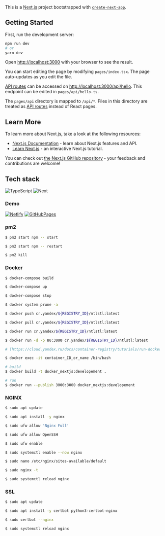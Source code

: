 This is a [Next.js](https://nextjs.org/) project bootstrapped with [`create-next-app`](https://github.com/vercel/next.js/tree/canary/packages/create-next-app).

## Getting Started

First, run the development server:

```bash
npm run dev
# or
yarn dev
```

Open [http://localhost:3000](http://localhost:3000) with your browser to see the result.

You can start editing the page by modifying `pages/index.tsx`. The page auto-updates as you edit the file.

[API routes](https://nextjs.org/docs/api-routes/introduction) can be accessed on [http://localhost:3000/api/hello](http://localhost:3000/api/hello). This endpoint can be edited in `pages/api/hello.ts`.

The `pages/api` directory is mapped to `/api/*`. Files in this directory are treated as [API routes](https://nextjs.org/docs/api-routes/introduction) instead of React pages.

## Learn More

To learn more about Next.js, take a look at the following resources:

- [Next.js Documentation](https://nextjs.org/docs) - learn about Next.js features and API.
- [Learn Next.js](https://nextjs.org/learn) - an interactive Next.js tutorial.

You can check out [the Next.js GitHub repository](https://github.com/vercel/next.js/) - your feedback and contributions are welcome!

## Tech stack
![TypeScript](https://img.shields.io/badge/-TypeScript-black?style=flat-square&logo=typescript)
![Next](https://img.shields.io/badge/-Next-black?style=flat-square&logo=next.js)

### Demo
[![Netlify](https://img.shields.io/badge/-Netlify-black?style=flat-square&logo=netlify)](https://main--celebrated-pithivier-e91356.netlify.app/)
[![GitHubPages](https://img.shields.io/badge/-GitHubPages-black?style=flat-square&logo=GitHub)](https://bmazurme.github.io/ntlstl/)

### pm2
```bash
$ pm2 start npm -- start

$ pm2 start npm -- restart

$ pm2 kill
```
### Docker
```bash
$ docker-compose build

$ docker-compose up

$ docker-compose stop

$ docker system prune -a

$ docker push cr.yandex/${REGISTRY_ID}/ntlstl:latest

$ docker pull cr.yandex/${REGISTRY_ID}/ntlstl:latest

$ docker run cr.yandex/${REGISTRY_ID}/ntlstl:latest

$ docker run -d -p 80:3000 cr.yandex/${REGISTRY_ID}/ntlstl:latest

# [https://cloud.yandex.ru/docs/container-registry/tutorials/run-docker-on-vm#before-begin](https://cloud.yandex.ru/docs/container-registry/tutorials/run-docker-on-vm#before-begin)

$ docker exec -it container_ID_or_name /bin/bash

# build
$ docker build -t docker_nextjs:developement .

# run
$ docker run --publish 3000:3000 docker_nextjs:developement
```

### NGINX
```bash
$ sudo apt update

$ sudo apt install -y nginx

$ sudo ufw allow 'Nginx Full'

$ sudo ufw allow OpenSSH

$ sudo ufw enable

$ sudo systemctl enable --now nginx

$ sudo nano /etc/nginx/sites-available/default

$ sudo nginx -t

$ sudo systemctl reload nginx
```

### SSL
```bash
$ sudo apt update

$ sudo apt install -y certbot python3-certbot-nginx

$ sudo certbot --nginx

$ sudo systemctl reload nginx
```

